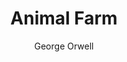 ---
title: Animal Farm
author: George Orwell
year: 1945
genre: literature
wiki: https://en.wikipedia.org/wiki/Animal_Farm
---